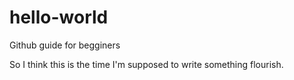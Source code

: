 # hello-world
Github guide for begginers

So I think this is the time I'm supposed to write something flourish. 
